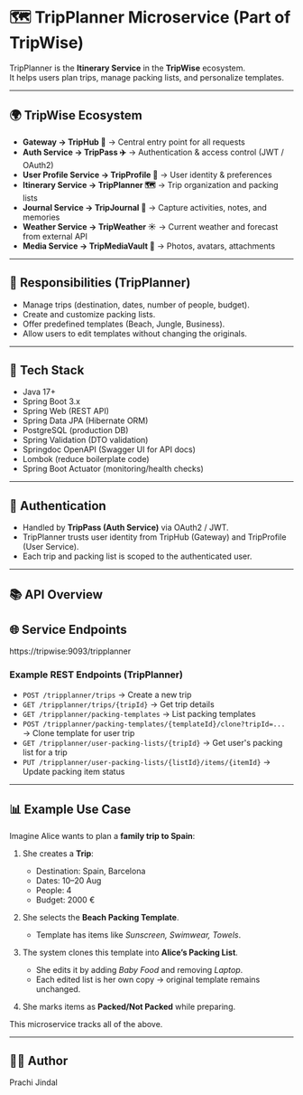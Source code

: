 # 🗺️ TripPlanner Microservice (Part of TripWise)

TripPlanner is the **Itinerary Service** in the **TripWise** ecosystem.  
It helps users plan trips, manage packing lists, and personalize templates.

---

## 🌍 TripWise Ecosystem

- **Gateway → TripHub 🛂** → Central entry point for all requests
- **Auth Service → TripPass ✈️** → Authentication & access control (JWT / OAuth2)
- **User Profile Service → TripProfile 🧳** → User identity & preferences
- **Itinerary Service → TripPlanner 🗺️** → Trip organization and packing lists
- **Journal Service → TripJournal 📖** → Capture activities, notes, and memories
- **Weather Service → TripWeather ☀️** → Current weather and forecast from external API
- **Media Service → TripMediaVault 📸** → Photos, avatars, attachments

---

## 📌 Responsibilities (TripPlanner)
- Manage trips (destination, dates, number of people, budget).
- Create and customize packing lists.
- Offer predefined templates (Beach, Jungle, Business).
- Allow users to edit templates without changing the originals.

---


## 🚀 Tech Stack
- Java 17+
- Spring Boot 3.x
- Spring Web (REST API)
- Spring Data JPA (Hibernate ORM)
- PostgreSQL (production DB)
- Spring Validation (DTO validation)
- Springdoc OpenAPI (Swagger UI for API docs)
- Lombok (reduce boilerplate code)
- Spring Boot Actuator (monitoring/health checks)

---

## 🔐 Authentication
- Handled by **TripPass (Auth Service)** via OAuth2 / JWT.
- TripPlanner trusts user identity from TripHub (Gateway) and TripProfile (User Service).
- Each trip and packing list is scoped to the authenticated user.

---

## 📚 API Overview

## 🌐 Service Endpoints
https://tripwise:9093/tripplanner

### Example REST Endpoints (TripPlanner)
- `POST /tripplanner/trips` → Create a new trip
- `GET /tripplanner/trips/{tripId}` → Get trip details
- `GET /tripplanner/packing-templates` → List packing templates
- `POST /tripplanner/packing-templates/{templateId}/clone?tripId=...` → Clone template for user trip
- `GET /tripplanner/user-packing-lists/{tripId}` → Get user's packing list for a trip
- `PUT /tripplanner/user-packing-lists/{listId}/items/{itemId}` → Update packing item status

---

## 📊 Example Use Case

Imagine Alice wants to plan a **family trip to Spain**:

1. She creates a **Trip**:
    - Destination: Spain, Barcelona
    - Dates: 10–20 Aug
    - People: 4
    - Budget: 2000 €

2. She selects the **Beach Packing Template**.
    - Template has items like *Sunscreen, Swimwear, Towels*.

3. The system clones this template into **Alice’s Packing List**.
    - She edits it by adding *Baby Food* and removing *Laptop*.
    - Each edited list is her own copy → original template remains unchanged.

4. She marks items as **Packed/Not Packed** while preparing.

This microservice tracks all of the above.

---

## 👩‍💻 Author
Prachi Jindal

